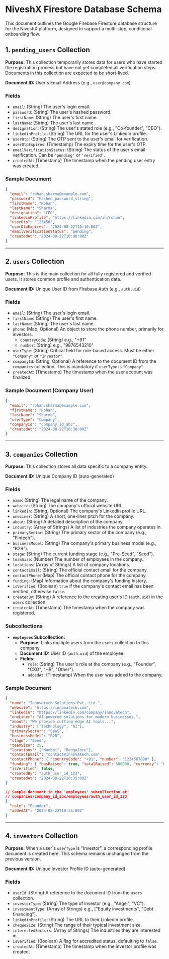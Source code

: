 # NiveshX Firestore Database Schema

This document outlines the Google Firebase Firestore database structure for the NiveshX platform, designed to support a multi-step, conditional onboarding flow.

## 1. `pending_users` Collection

**Purpose:** This collection temporarily stores data for users who have started the registration process but have not yet completed all verification steps. Documents in this collection are expected to be short-lived.

**Document ID:** User's Email Address (e.g., `user@company.com`)

### Fields
-   `email`: (String) The user's login email.
-   `password`: (String) The user's hashed password.
-   `firstName`: (String) The user's first name.
-   `lastName`: (String) The user's last name.
-   `designation`: (String) The user's stated role (e.g., "Co-founder", "CEO").
-   `linkedinProfile`: (String) The URL for the user's LinkedIn profile.
-   `userOtp`: (String) The OTP sent to the user's email for verification.
-   `userOtpExpires`: (Timestamp) The expiry time for the user's OTP.
-   `emailVerificationStatus`: (String) The status of the user's email verification. Can be `'pending'` or `'verified'`.
-   `createdAt`: (Timestamp) The timestamp when the pending user entry was created.

### Sample Document
```json
{
  "email": "rohan.sharma@example.com",
  "password": "hashed_password_string",
  "firstName": "Rohan",
  "lastName": "Sharma",
  "designation": "CEO",
  "linkedinProfile": "https://linkedin.com/in/rohan",
  "userOtp": "123456",
  "userOtpExpires": "2024-08-22T10:10:00Z",
  "emailVerificationStatus": "pending",
  "createdAt": "2024-08-22T10:00:00Z"
}
```

---

## 2. `users` Collection

**Purpose:** This is the main collection for all fully registered and verified users. It stores common profile and authentication data.

**Document ID:** Unique User ID from Firebase Auth (e.g., `auth.uid`)

### Fields
-   `email`: (String) The user's login email.
-   `firstName`: (String) The user's first name.
-   `lastName`: (String) The user's last name.
-   `phone`: (Map, Optional) An object to store the phone number, primarily for investors.
    -   `countryCode`: (String) e.g., "+91"
    -   `number`: (String) e.g., "9876543210"
-   `userType`: (String) Critical field for role-based access. Must be either `"Company"` or `"Investor"`.
-   `companyId`: (String, Optional) A reference to the document ID from the `companies` collection. This is mandatory if `userType` is `"Company"`.
-   `createdAt`: (Timestamp) The timestamp when the user account was finalized.

### Sample Document (Company User)
```json
{
  "email": "rohan.sharma@example.com",
  "firstName": "Rohan",
  "lastName": "Sharma",
  "userType": "Company",
  "companyId": "company_id_abc",
  "createdAt": "2024-08-22T10:30:00Z"
}
```

---

## 3. `companies` Collection

**Purpose:** This collection stores all data specific to a company entity.

**Document ID:** Unique Company ID (auto-generated)

### Fields
-   `name`: (String) The legal name of the company.
-   `website`: (String) The company's official website URL.
-   `linkedin`: (String, Optional) The company's LinkedIn profile URL.
-   `oneLiner`: (String) A short, one-liner pitch for the company.
-   `about`: (String) A detailed description of the company.
-   `industry`: (Array of Strings) A list of industries the company operates in.
-   `primarySector`: (String) The primary sector of the company (e.g., "Fintech").
-   `businessModel`: (String) The company's primary business model (e.g., "B2B").
-   `stage`: (String) The current funding stage (e.g., "Pre-Seed", "Seed").
-   `teamSize`: (Number) The number of employees in the company.
-   `locations`: (Array of Strings) A list of company locations.
-   `contactEmail`: (String) The official contact email for the company.
-   `contactPhone`: (Map) The official contact phone for the company.
-   `funding`: (Map) Information about the company's funding history.
-   `isVerified`: (Boolean) `true` if the company's contact email has been verified, otherwise `false`.
-   `createdBy`: (String) A reference to the creating user's ID (`auth.uid`) in the `users` collection.
-   `createdAt`: (Timestamp) The timestamp when the company was registered.

### Subcollections
-   **`employees` Subcollection:**
    -   **Purpose:** Links multiple users from the `users` collection to this company.
    -   **Document ID:** User ID (`auth.uid`) of the employee.
    -   **Fields:**
        -   `role`: (String) The user's role at the company (e.g., "Founder", "CXO", "HR", "Other").
        -   `addedAt`: (Timestamp) When the user was added to the company.

### Sample Document
```json
{
  "name": "Innovatech Solutions Pvt. Ltd.",
  "website": "https://innovatech.com",
  "linkedin": "https://linkedin.com/company/innovatech",
  "oneLiner": "AI-powered solutions for modern businesses.",
  "about": "We provide cutting-edge AI tools...",
  "industry": ["Technology", "AI"],
  "primarySector": "SaaS",
  "businessModel": "B2B",
  "stage": "Seed",
  "teamSize": 25,
  "locations": ["Mumbai", "Bangalore"],
  "contactEmail": "contact@innovatech.com",
  "contactPhone": { "countryCode": "+91", "number": "1234567890" },
  "funding": { "hasRaised": true, "totalRaised": 500000, "currency": "USD" },
  "isVerified": false,
  "createdBy": "auth_user_id_123",
  "createdAt": "2024-08-22T10:35:00Z"
}

// Sample document in the 'employees' subcollection at:
// companies/company_id_abc/employees/auth_user_id_123
{
  "role": "Founder",
  "addedAt": "2024-08-22T10:35:00Z"
}
```

---

## 4. `investors` Collection

**Purpose:** When a user's `userType` is "Investor", a corresponding profile document is created here. This schema remains unchanged from the previous version.

**Document ID:** Unique Investor Profile ID (auto-generated)

### Fields
-   `userId`: (String) A reference to the document ID from the `users` collection.
-   `investorType`: (String) The type of investor (e.g., "Angel", "VC").
-   `investmentType`: (Array of Strings) e.g., ["Equity investments", "Debt financing"].
-   `linkedinProfile`: (String) The URL to their LinkedIn profile.
-   `chequeSize`: (String) The range of their typical investment size.
-   `interestedSectors`: (Array of Strings) The industries they are interested in.
-   `isVerified`: (Boolean) A flag for accredited status, defaulting to `false`.
-   `createdAt`: (Timestamp) The timestamp when the investor profile was created.
